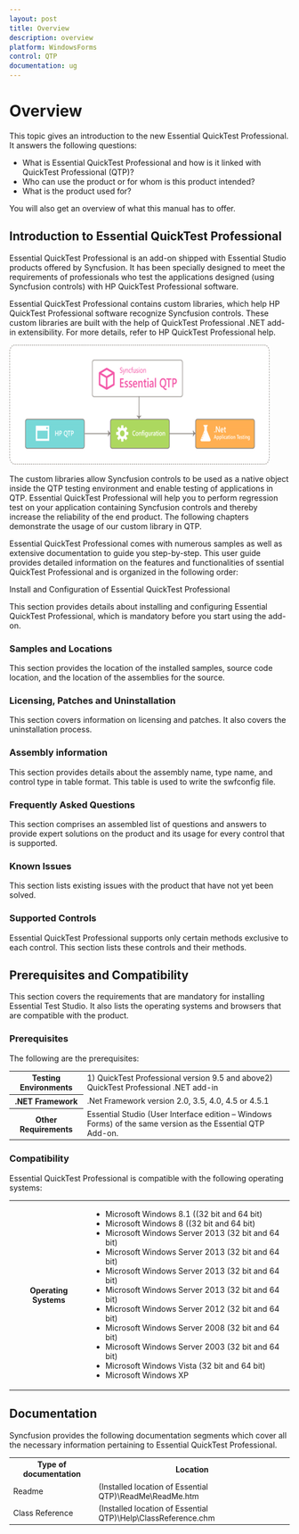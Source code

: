 ```yaml
---
layout: post
title: Overview
description: overview
platform: WindowsForms
control: QTP
documentation: ug
---
```


# Overview

This topic gives an introduction to the new Essential QuickTest Professional. It answers the following questions:

* What is Essential QuickTest Professional and how is it linked with QuickTest Professional (QTP)?
* Who can use the product or for whom is this product intended?
* What is the product used for?

You will also get an overview of what this manual has to offer.

## Introduction to Essential QuickTest Professional

Essential QuickTest Professional is an add-on shipped with Essential Studio products offered by Syncfusion. It has been specially designed to meet the requirements of professionals who test the applications designed (using Syncfusion controls) with HP QuickTest Professional software. 

Essential QuickTest Professional contains custom libraries, which help HP QuickTest Professional software recognize Syncfusion controls. These custom libraries are built with the help of QuickTest Professional .NET add-in extensibility. For more details, refer to HP QuickTest Professional help. 



![](Overview_images/Overview_img1.png)





The custom libraries allow Syncfusion controls to be used as a native object inside the QTP testing environment and enable testing of applications in QTP. Essential QuickTest Professional will help you to perform regression test on your application containing Syncfusion controls and thereby increase the reliability of the end product. The following chapters demonstrate the usage of our custom library in QTP.

Essential QuickTest Professional comes with numerous samples as well as extensive documentation to guide you step-by-step. This user guide provides detailed information on the features and functionalities of ssential QuickTest Professional and is organized in the following order:



Install and Configuration of Essential QuickTest Professional

This section provides details about installing and configuring Essential QuickTest Professional, which is mandatory before you start using the add-on.



### Samples and Locations

This section provides the location of the installed samples, source code location, and the location of the assemblies for the source.



### Licensing, Patches and Uninstallation

This section covers information on licensing and patches. It also covers the uninstallation process.



### Assembly information

This section provides details about the assembly name, type name, and control type in table format. This table is used to write the swfconfig file.



### Frequently Asked Questions

This section comprises an assembled list of questions and answers to provide expert solutions on the product and its usage for every control that is supported.



### Known Issues

This section lists existing issues with the product that have not yet been solved.



### Supported Controls

Essential QuickTest Professional supports only certain methods exclusive to each control. This section lists these controls and their methods.

## Prerequisites and Compatibility

This section covers the requirements that are mandatory for installing Essential Test Studio. It also lists the operating systems and browsers that are compatible with the product.



### Prerequisites

The following are the prerequisites:



<table>
<tr>
<th>
Testing Environments</th><td>
1) QuickTest Professional version 9.5 and above2) QuickTest Professional .NET add-in</td></tr>
<tr>
<th>
.NET Framework </th><td>
.Net Framework version 2.0, 3.5, 4.0, 4.5 or 4.5.1</td></tr>
<tr>
<th>
Other Requirements</th><td>
Essential Studio (User Interface edition – Windows Forms) of the same version as the Essential QTP Add-on. </td></tr>
</table>


### Compatibility

Essential QuickTest Professional is compatible with the following operating systems:



<table>
<tr>
<th>
Operating Systems</th><td>
<ul>
<li> Microsoft Windows 8.1 ((32 bit and 64 bit)</li>
<li> Microsoft Windows 8  ((32 bit and 64 bit)</li>
<li> Microsoft Windows Server 2013 (32 bit and 64 bit)</li>
<li> Microsoft Windows Server 2013 (32 bit and 64 bit)</li>
<li> Microsoft Windows Server 2013 (32 bit and 64 bit)</li>
<li> Microsoft Windows Server 2013 (32 bit and 64 bit)</li>
<li> Microsoft Windows Server 2012 (32 bit and 64 bit)</li>
<li> Microsoft Windows Server 2008 (32 bit and 64 bit)</li>
<li> Microsoft Windows Server 2003 (32 bit and 64 bit)</li>
<li> Microsoft Windows Vista (32 bit and 64 bit)</li>
<li> Microsoft Windows XP</li>
</ul>
</td>
</tr>
</table>



## Documentation

Syncfusion provides the following documentation segments which cover all the necessary information pertaining to Essential QuickTest Professional.



<table>
<tr>
<th>
Type of documentation</th><th>
Location</th></tr>
<tr>
<td>
Readme</td><td>
(Installed location of Essential QTP)\ReadMe\ReadMe.htm</td></tr>
<tr>
<td>
Class Reference</td><td>
(Installed location of Essential QTP)\Help\ClassReference.chm</td></tr>
</table>


